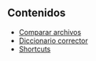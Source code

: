 ## Contenidos

- [Comparar archivos](comparar-archivos.md)
- [Diccionario corrector](diccionario-corrector.md)
- [Shortcuts](shortcuts.md)